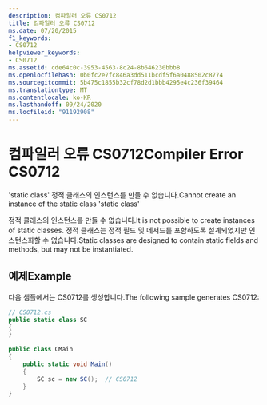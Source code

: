 ```yaml
---
description: 컴파일러 오류 CS0712
title: 컴파일러 오류 CS0712
ms.date: 07/20/2015
f1_keywords:
- CS0712
helpviewer_keywords:
- CS0712
ms.assetid: cde64c0c-3953-4563-8c24-8b646230bbb8
ms.openlocfilehash: 0b0fc2e7fc846a3dd511bcdf5f6a0488502c8774
ms.sourcegitcommit: 5b475c1855b32cf78d2d1bbb4295e4c236f39464
ms.translationtype: MT
ms.contentlocale: ko-KR
ms.lasthandoff: 09/24/2020
ms.locfileid: "91192908"
---
```

# <a name="compiler-error-cs0712"></a><span data-ttu-id="5495a-103">컴파일러 오류 CS0712</span><span class="sxs-lookup"><span data-stu-id="5495a-103">Compiler Error CS0712</span></span>

<span data-ttu-id="5495a-104">'static class' 정적 클래스의 인스턴스를 만들 수 없습니다.</span><span class="sxs-lookup"><span data-stu-id="5495a-104">Cannot create an instance of the static class 'static class'</span></span>  
  
 <span data-ttu-id="5495a-105">정적 클래스의 인스턴스를 만들 수 없습니다.</span><span class="sxs-lookup"><span data-stu-id="5495a-105">It is not possible to create instances of static classes.</span></span> <span data-ttu-id="5495a-106">정적 클래스는 정적 필드 및 메서드를 포함하도록 설계되었지만 인스턴스화할 수 없습니다.</span><span class="sxs-lookup"><span data-stu-id="5495a-106">Static classes are designed to contain static fields and methods, but may not be instantiated.</span></span>  
  
## <a name="example"></a><span data-ttu-id="5495a-107">예제</span><span class="sxs-lookup"><span data-stu-id="5495a-107">Example</span></span>  

 <span data-ttu-id="5495a-108">다음 샘플에서는 CS0712를 생성합니다.</span><span class="sxs-lookup"><span data-stu-id="5495a-108">The following sample generates CS0712:</span></span>  
  
```csharp  
// CS0712.cs  
public static class SC  
{  
}  
  
public class CMain  
{  
    public static void Main()  
    {  
        SC sc = new SC();  // CS0712  
    }  
}  
```
